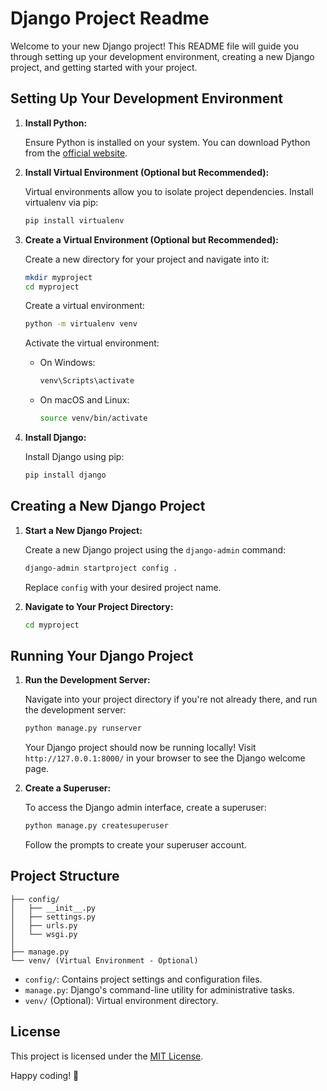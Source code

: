 # Django Project Readme

Welcome to your new Django project! This README file will guide you through setting up your development environment, creating a new Django project, and getting started with your project.

## Setting Up Your Development Environment

1. **Install Python:**

   Ensure Python is installed on your system. You can download Python from the [official website](https://www.python.org/downloads/).

2. **Install Virtual Environment (Optional but Recommended):**

   Virtual environments allow you to isolate project dependencies. Install virtualenv via pip:
   
   ```bash
   pip install virtualenv
   ```

3. **Create a Virtual Environment (Optional but Recommended):**

   Create a new directory for your project and navigate into it:

   ```bash
   mkdir myproject
   cd myproject
   ```

   Create a virtual environment:

   ```bash
   python -m virtualenv venv
   ```

   Activate the virtual environment:

   - On Windows:
     ```bash
     venv\Scripts\activate
     ```

   - On macOS and Linux:
     ```bash
     source venv/bin/activate
     ```

4. **Install Django:**

   Install Django using pip:

   ```bash
   pip install django
   ```

## Creating a New Django Project

1. **Start a New Django Project:**

   Create a new Django project using the `django-admin` command:

   ```bash
   django-admin startproject config .
   ```

   Replace `config` with your desired project name.

2. **Navigate to Your Project Directory:**

   ```bash
   cd myproject
   ```

## Running Your Django Project

1. **Run the Development Server:**

   Navigate into your project directory if you're not already there, and run the development server:

   ```bash
   python manage.py runserver
   ```

   Your Django project should now be running locally! Visit `http://127.0.0.1:8000/` in your browser to see the Django welcome page.

2. **Create a Superuser:**

   To access the Django admin interface, create a superuser:

   ```bash
   python manage.py createsuperuser
   ```

   Follow the prompts to create your superuser account.

## Project Structure

```
├── config/
│   ├── __init__.py
│   ├── settings.py
│   ├── urls.py
│   └── wsgi.py
│
├── manage.py
└── venv/ (Virtual Environment - Optional)
```

- `config/`: Contains project settings and configuration files.
- `manage.py`: Django's command-line utility for administrative tasks.
- `venv/` (Optional): Virtual environment directory.

## License

This project is licensed under the [MIT License](LICENSE).
  
Happy coding! 🚀